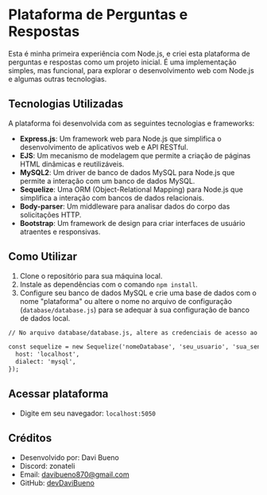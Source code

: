 # Plataforma de Perguntas e Respostas

Esta é minha primeira experiência com Node.js, e criei esta plataforma de perguntas e respostas como um projeto inicial. É uma implementação simples, mas funcional, para explorar o desenvolvimento web com Node.js e algumas outras tecnologias.

## Tecnologias Utilizadas

A plataforma foi desenvolvida com as seguintes tecnologias e frameworks:

- **Express.js**: Um framework web para Node.js que simplifica o desenvolvimento de aplicativos web e API RESTful.
- **EJS**: Um mecanismo de modelagem que permite a criação de páginas HTML dinâmicas e reutilizáveis.
- **MySQL2**: Um driver de banco de dados MySQL para Node.js que permite a interação com um banco de dados MySQL.
- **Sequelize**: Uma ORM (Object-Relational Mapping) para Node.js que simplifica a interação com bancos de dados relacionais.
- **Body-parser**: Um middleware para analisar dados do corpo das solicitações HTTP.
- **Bootstrap**: Um framework de design para criar interfaces de usuário atraentes e responsivas.

## Como Utilizar

1. Clone o repositório para sua máquina local.
2. Instale as dependências com o comando `npm install`.
3. Configure seu banco de dados MySQL e crie uma base de dados com o nome "plataforma" ou altere o nome no arquivo de configuração (`database/database.js`) para se adequar à sua configuração de banco de dados local.

```markdown
// No arquivo database/database.js, altere as credenciais de acesso ao banco de dados. Substitua 'seu_usuario' e 'sua_senha' pelas credenciais corretas:

const sequelize = new Sequelize('nomeDatabase', 'seu_usuario', 'sua_senha', {
  host: 'localhost',
  dialect: 'mysql',
});

```
## Acessar plataforma

- Digite em seu navegador: `localhost:5050`

## Créditos

- Desenvolvido por: Davi Bueno
- Discord: zonateli
- Email: davibueno870@gmail.com
- GitHub: [devDaviBueno](https://github.com/devDaviBueno)
